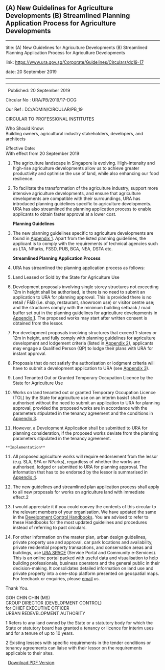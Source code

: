 ## (A) New Guidelines for Agriculture Developments (B) Streamlined Planning Application Process for Agriculture Developments
---
title: (A) New Guidelines for Agriculture Developments (B) Streamlined Planning Application Process for Agriculture Developments

link: https://www.ura.gov.sg/Corporate/Guidelines/Circulars/dc19-17

date: 20 September 2019

---

-------------------------------------------------------------------------------------------------------------------------

  Published: 20 September 2019

Circular No : URA/PB/2019/17-DCG

Our Ref : DC/ADMIN/CIRCULAR/PB\_19

  

CIRCULAR TO PROFESSIONAL INSTITUTES

  

Who Should Know:  
Building owners, agricultural industry stakeholders, developers, and architects

  

Effective Date:  
With effect from 20 September 2019

  

1.  The agriculture landscape in Singapore is evolving. High-intensity and high-rise agriculture developments allow us to achieve greater productivity and optimise the use of land, while also enhancing our food resilience.
  
3.  To facilitate the transformation of the agriculture industry, support more intensive agriculture developments, and ensure that agriculture developments are compatible with their surroundings, URA has introduced planning guidelines specific to agriculture developments. URA has also streamlined the planning application process to enable applicants to obtain faster approval at a lower cost.  
      
    **Planning Guidelines**
    
4.  The new planning guidelines specific to agriculture developments are found in [Appendix 1](https://www.ura.gov.sg/-/media/Corporate/Guidelines/Development-control/Circulars/2019/Sep/dc19-17/Appendix-1.pdf). Apart from the listed planning guidelines, the applicant is to comply with the requirements of technical agencies such as LTA, NParks, FSSD, PUB, BCA, NEA, DSTA etc.  
      
    **Streamlined Planning Application Process**
    
5.  URA has streamlined the planning application process as follows:

1.  Land Leased or Sold by the State for Agriculture Use

5.  Development proposals involving single storey structures not exceeding 12m in height shall be authorised, ie there is no need to submit an application to URA for planning approval. This is provided there is no retail / F&B (i.e. shop, restaurant, showroom use) or visitor centre use; and the structures comply with the minimum building setback / road buffer set out in the planning guidelines for agriculture developments in [Appendix 1](https://www.ura.gov.sg/-/media/Corporate/Guidelines/Development-control/Circulars/2019/Sep/dc19-17/Appendix-1.pdf). The proposed works may start after written consent is obtained from the lessor.
  
7.  For development proposals involving structures that exceed 1-storey or 12m in height, and fully comply with planning guidelines for agriculture development and lodgement criteria (listed in [Appendix 2](https://www.ura.gov.sg/-/media/Corporate/Guidelines/Development-control/Circulars/2019/Sep/dc19-17/A2.pdf)), applicants may engage a Qualified Person (QP) to lodge their plans with URA for instant approval.
  
9.  Proposals that do not satisfy the authorisation or lodgment criteria will have to submit a development application to URA (see [Appendix 3](https://www.ura.gov.sg/-/media/Corporate/Guidelines/Development-control/Circulars/2019/Sep/dc19-17/A3.pdf)). 

2.  Land Tenanted Out or Granted Temporary Occupation Licence by the State for Agriculture Use

8.  Works on land tenanted out or granted Temporary Occupation Licence (TOL) by the State for agriculture use on an interim basis1 shall be authorised without the need to submit an application to URA for planning approval, provided the proposed works are in accordance with the parameters stipulated in the tenancy agreement and the conditions in [Appendix 3](https://www.ura.gov.sg/-/media/Corporate/Guidelines/Development-control/Circulars/2019/Sep/dc19-17/A3.pdf).
  
10.  However, a Development Application shall be submitted to URA for planning consideration, if the proposed works deviate from the planning parameters stipulated in the tenancy agreement.  
      
    **Implementation**
    
11.  All proposed agriculture works will require endorsement from the lessor (e.g. SLA, SFA or NParks), regardless of whether the works are authorised, lodged or submitted to URA for planning approval. The information that has to be endorsed by the lessor is summarised in [Appendix 4](https://www.ura.gov.sg/-/media/Corporate/Guidelines/Development-control/Circulars/2019/Sep/dc19-17/Appendix-4.pdf).
  
13.  The new guidelines and streamlined plan application process shall apply to all new proposals for works on agriculture land with immediate effect.2
  
15.  I would appreciate it if you could convey the contents of this circular to the relevant members of your organisation. We have updated the same in the [Development Control Handbooks](https://www.ura.gov.sg/corporate/guidelines/Development-Control). You are advised to refer to these Handbooks for the most updated guidelines and procedures instead of referring to past circulars.
  
17.  For other information on the master plan, urban design guidelines, private property use and approval, car park locations and availability, private residential property transactions, and conservation areas and buildings, use [URA SPACE](https://www.ura.gov.sg/maps/) (Service Portal and Community e-Services). This is an online portal packed with useful data and visualisation to help building professionals, business operators and the general public in their decision-making. It consolidates detailed information on land use and private property into a one-stop platform presented on geospatial maps. For feedback or enquiries, please [email](https://www.ura.gov.sg/feedbackWeb/contactus_feedback.jsp) us.

Thank You.  
  
GOH CHIN CHIN (MS)  
GROUP DIRECTOR (DEVELOPMENT CONTROL)  
for CHIEF EXECUTIVE OFFICER  
URBAN REDEVELOPMENT AUTHORITY

  


  



1 Refers to any land owned by the State or a statutory body for which the State or statutory board has granted a tenancy or licence for interim uses and for a tenure of up to 10 years.

2 Existing lessees with specific requirements in the tender conditions or tenancy agreements can liaise with their lessor on the requirements applicable to their sites.

  



  [Download PDF Version](https://www.ura.gov.sg/services/download_file.aspx?f={E18CE5C1-B997-4C67-993A-98FF8A2F01C6})

